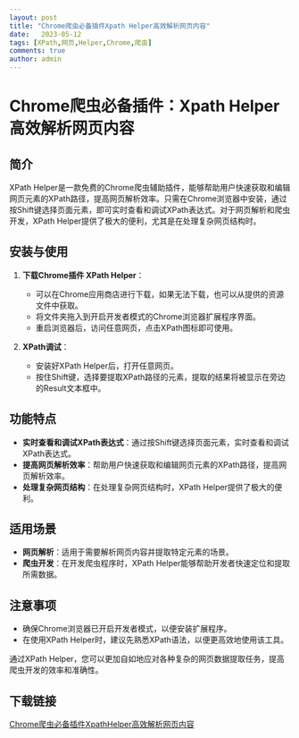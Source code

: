 ```yaml
---
layout: post
title: "Chrome爬虫必备插件Xpath Helper高效解析网页内容"
date:   2023-05-12
tags: [XPath,网页,Helper,Chrome,爬虫]
comments: true
author: admin
---
```

# Chrome爬虫必备插件：Xpath Helper高效解析网页内容

## 简介
XPath Helper是一款免费的Chrome爬虫辅助插件，能够帮助用户快速获取和编辑网页元素的XPath路径，提高网页解析效率。只需在Chrome浏览器中安装，通过按Shift键选择页面元素，即可实时查看和调试XPath表达式。对于网页解析和爬虫开发，XPath Helper提供了极大的便利，尤其是在处理复杂网页结构时。

## 安装与使用
1. **下载Chrome插件 XPath Helper**：
   - 可以在Chrome应用商店进行下载，如果无法下载，也可以从提供的资源文件中获取。
   - 将文件夹拖入到开启开发者模式的Chrome浏览器扩展程序界面。
   - 重启浏览器后，访问任意网页，点击XPath图标即可使用。

2. **XPath调试**：
   - 安装好XPath Helper后，打开任意网页。
   - 按住Shift键，选择要提取XPath路径的元素，提取的结果将被显示在旁边的Result文本框中。

## 功能特点
- **实时查看和调试XPath表达式**：通过按Shift键选择页面元素，实时查看和调试XPath表达式。
- **提高网页解析效率**：帮助用户快速获取和编辑网页元素的XPath路径，提高网页解析效率。
- **处理复杂网页结构**：在处理复杂网页结构时，XPath Helper提供了极大的便利。

## 适用场景
- **网页解析**：适用于需要解析网页内容并提取特定元素的场景。
- **爬虫开发**：在开发爬虫程序时，XPath Helper能够帮助开发者快速定位和提取所需数据。

## 注意事项
- 确保Chrome浏览器已开启开发者模式，以便安装扩展程序。
- 在使用XPath Helper时，建议先熟悉XPath语法，以便更高效地使用该工具。

通过XPath Helper，您可以更加自如地应对各种复杂的网页数据提取任务，提高爬虫开发的效率和准确性。

## 下载链接

[Chrome爬虫必备插件XpathHelper高效解析网页内容](https://pan.quark.cn/s/98455e90006b)